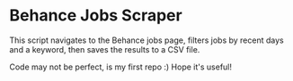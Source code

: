 # Behance Jobs Scraper

This script navigates to the Behance jobs page, filters jobs by recent days and a keyword, then saves the results to a CSV file.

Code may not be perfect, is my first repo :) Hope it's useful!